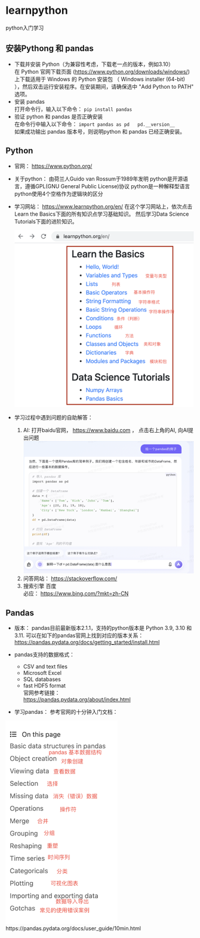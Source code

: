 # learnpython
python入门学习

## 安装Pythong 和 pandas
- 下载并安装 Python（为兼容性考虑，下载老一点的版本，例如3.10）  
  在 Python 官网下载页面 (https://www.python.org/downloads/windows/) 上下载适用于 Windows 的 Python 安装包 （ Windows installer (64-bit) ），然后双击运行安装程序。在安装期间，请确保选中 "Add Python to PATH" 选项。
- 安装 pandas  
  打开命令行，输入以下命令：
  `pip install pandas`  
- 验证 python 和 pandas 是否正确安装  
  在命令行中输入以下命令：
  `import pandas as pd  
  pd.__version__`  
如果成功输出 pandas 版本号，则说明python 和 pandas 已经正确安装。

## Python
- 官网： https://www.python.org/
- 关于python：
  由荷兰人Guido van Rossum于1989年发明
  python是开源语言，遵循GPL(GNU General Public License)协议
  python是一种解释型语言 
  python使用4个空格作为逻辑块的区分
    
- 学习网站： https://www.learnpython.org/en/
  在这个学习网站上，依次点击Learn the Basics下面的所有知识点学习基础知识。 然后学习Data Science Tutorials下面的进阶知识。
  <p align="left"><img src="learn.png" alt="AI Logo" width="500"></p>
  
  
- 学习过程中遇到问题的自助解答：
  1. AI: 打开baidu官网， https://www.baidu.com ， 点击右上角的AI, 向AI提出问题
     <img src="ai.png" alt="AI Logo" width="800">
  3. 问答网站：
     https://stackoverflow.com/
  4. 搜索引擎
     百度   
     必应： https://www.bing.com/?mkt=zh-CN

## Pandas
- 版本：
pandas目前最新版本2.1.1，支持的python版本是 Python 3.9, 3.10 和 3.11.
可以在如下的pandas官网上找到对应的版本关系：
https://pandas.pydata.org/docs/getting_started/install.html

- pandas支持的数据格式：
  - CSV and text files
  - Microsoft Excel
  -  SQL databases
  -  fast HDF5 format   
  官网参考链接：   
  https://pandas.pydata.org/about/index.html

- 学习pandas：
参考官网的十分钟入门文档：  
<img src="pandas.png" alt="AI Logo" width="300">
https://pandas.pydata.org/docs/user_guide/10min.html
